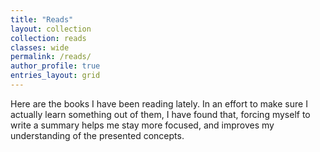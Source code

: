 ```yaml
---
title: "Reads"
layout: collection
collection: reads
classes: wide
permalink: /reads/
author_profile: true
entries_layout: grid
---
```


Here are the books I have been reading lately. In an effort to make sure I actually learn
something out of them, I have found that, forcing myself to write a summary helps me stay more focused,
and improves my understanding of the presented concepts.